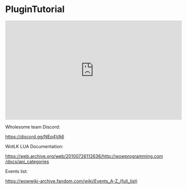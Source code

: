 # PluginTutorial

<iframe width="560" height="315" src="https://www.youtube.com/embed/BJ_eU4TO5K0" title="YouTube video player" frameborder="0" allow="accelerometer; autoplay; clipboard-write; encrypted-media; gyroscope; picture-in-picture" allowfullscreen></iframe>

Wholesome team Discord:

https://discord.gg/NEq4VA6

WotLK LUA Documentation:

https://web.archive.org/web/20100726112636/http://wowprogramming.com/docs/api_categories

Events list:

https://wowwiki-archive.fandom.com/wiki/Events_A-Z_(full_list)
